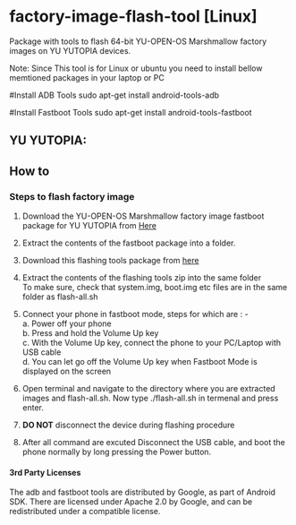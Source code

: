 # factory-image-flash-tool [Linux]
Package with tools to flash 64-bit YU-OPEN-OS Marshmallow factory images on  YU YUTOPIA devices.

Note: Since This tool is for Linux or ubuntu you need to install bellow memtioned packages in your laptop or PC

#Install ADB Tools
sudo apt-get install android-tools-adb

#Install Fastboot Tools
sudo apt-get install android-tools-fastboot


YU YUTOPIA:
-----------

## How to
### Steps to flash factory image
 1. Download the YU-OPEN-OS Marshmallow factory image fastboot package for YU YUTOPIA from [Here](http://developer.yuplaygod.com/yuplaydev/index.php#downloads)

 2. Extract the contents of the fastboot package into a folder.

 3. Download this flashing tools package from [here](https://github.com/YUTeleventures/factory-image-flash-tools-linux-/archive/flashingtool-yutopia.zip)

 4. Extract the contents of the flashing tools zip into the same folder    
    To make sure, check that system.img, boot.img etc files are in the same
    folder as flash-all.sh

 5. Connect your phone in fastboot mode, steps for which are : -   
  a. Power off your phone    
  b. Press and hold the Volume Up key    
  c. With the Volume Up key, connect the phone to your PC/Laptop with USB cable   
  d. You can let go off the Volume Up key when Fastboot Mode is displayed on the screen

 6. Open terminal and navigate to the directory where you are extracted images and flash-all.sh.
    Now type ./flash-all.sh in termenal and press enter.

 7. <b>DO NOT</b> disconnect the device during flashing procedure

 8. After all command are excuted Disconnect the USB cable, and boot the phone normally by long pressing the Power button.    

#### 3rd Party Licenses

The adb and fastboot tools are distributed by Google, as part of Android SDK. 
There are licensed under Apache 2.0 by Google, and can be redistributed under 
a compatible license.  
